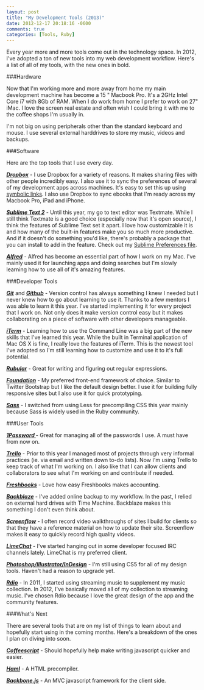 ```yaml
---
layout: post
title: "My Development Tools (2013)"
date: 2012-12-17 20:18:16 -0600
comments: true
categories: [Tools, Ruby]
---
```


Every year more and more tools come out in the technology space.  In 2012,  I've adopted a ton of new tools into my web development workflow.   Here's a list of all of my tools, with the new ones in bold.

###Hardware

Now that I'm working more and more away from home my main development machine has become a 15 " Macbook Pro.  It's a 2GHz Intel Core i7 with 8Gb of RAM.  When I do work from home I prefer to work on 27" iMac.  I love the screen real estate and often wish I could bring it with me to the coffee shops I'm usually in.

I'm not big on using peripherals other than the standard keyboard and mouse.  I use several external harddrives to store my music, videos and backups.

<!--more-->

###Software

Here are the top tools that I use every day.


***[Dropbox](http://dropbox.com/)*** - I use Dropbox for a variety of reasons.  It makes sharing files with other people incredibly easy.  I also use it to sync the preferences of several of my development apps across machines.  It's easy to set this up using [symbolic links](http://mattgeri.com/2012/01/symbolic-links-on-a-mac-os-x/).  I also use Dropbox to sync ebooks that I'm ready across my Macbook Pro, iPad and iPhone.

***[Sublime Text 2](http://www.sublimetext.com/)*** - Until this year, my go to text editor was Textmate.  While I still think Textmate is a good choice (especially now that it's open source), I think the features of Sublime Text set it apart.  I love how customizable it is and how many of the built-in features make you so much more productive.  And if it doesn't do something you'd like, there's probably a package that you can install to add in the feature.  Check out my [Sublime Preferences file](https://github.com/ascot21/SublimePrefs/blob/master/Preferences.sublime-settings).

***[Alfred](http://www.alfredapp.com/)*** - Alfred has become an essential part of how I work on my Mac.  I've mainly used it for launching apps and doing searches but I'm slowly learning how to use all of it's amazing features.

###Developer Tools

***[Git](http://git-scm.com/)*** and ***[Github](http://github.com)*** - Version control has always something I knew I needed but I never knew how to go about learning to use it.  Thanks to a few mentors I was able to learn it this year.  I've started implementing it for every project that I work on.  Not only does it make version control easy but it makes collaborating on a piece of software with other developers manageable.

***[iTerm](http://www.iterm2.com/#/section/home)*** - Learning how to use the Command Line was a big part of the new skills that I've learned this year.  While the built in Terminal application of Mac OS X is fine, I really love the features of iTerm.  This is the newest tool I've adopted so I'm still learning how to customize and use it to it's full potential.

***[Rubular](http://rubular.com/)*** - Great for writing and figuring out regular expressions.

***[Foundation](http://foundation.zurb.com/)*** - My preferred front-end framework of choice.  Similar to Twitter Bootstrap but I like the default design better.  I use it for building fully responsive sites but I also use it for quick prototyping.

***[Sass](http://sass-lang.com/)*** - I switched from using Less for precompiling CSS this year mainly because Sass is widely used in the Ruby community.

###User Tools

***[1Password ](https://agilebits.com/onepassword)***- Great for managing all of the passwords I use.  A must have from now on.

***[Trello](https://trello.com/)*** - Prior to this year I managed most of projects through very informal practices (ie. via email and written down to-do lists).  Now I'm using Trello to keep track of what I'm working on.  I also like that I can allow clients and collaborators to see what I'm working on and contribute if needed.

***[Freshbooks](http://freshbooks.com/)*** - Love how easy Freshbooks makes accounting.

***[Backblaze](http://www.backblaze.com/)*** - I've added online backup to my workflow.  In the past, I relied on external hard drives with Time Machine.  Backblaze makes this something I don't even think about.

***[Screenflow](http://www.telestream.net/screenflow/overview.htm)*** - I often record video walkthroughs of sites I build for clients so that they have a reference material on how to update their site.  Screenflow makes it easy to quickly record high quality videos.

***[LimeChat](http://limechat.net/mac/)*** - I've started hanging out in some developer focused IRC channels lately.  LimeChat is my preferred client.

***[Photoshop/Illustrator/InDesign](http://www.adobe.com/products/creativecloud.html)*** - I'm still using CS5 for all of my design tools.  Haven't had a reason to upgrade yet.

***[Rdio](http://www.rdio.com/)*** - In 2011, I started using streaming music to supplement my music collection.  In 2012, I've basically moved all of my collection to streaming music.  I've chosen Rdio because I love the great design of the app and the community features.

###What's Next

There are several tools that are on my list of things to learn about and hopefully start using in the coming months.  Here's a breakdown of the ones I plan on diving into soon.

***[Coffeescript](http://coffeescript.org/)*** - Should hopefully help make writing javascript quicker and easier.

***[Haml](http://haml.info/)*** - A HTML precompiler.

***[Backbone.js](http://backbonejs.org/)*** - An MVC javascript framework for the client side.
